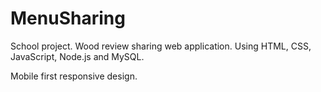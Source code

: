 # MenuSharing
School project. Wood review sharing web application. Using HTML, CSS, JavaScript, Node.js and MySQL.

Mobile first responsive design. 
